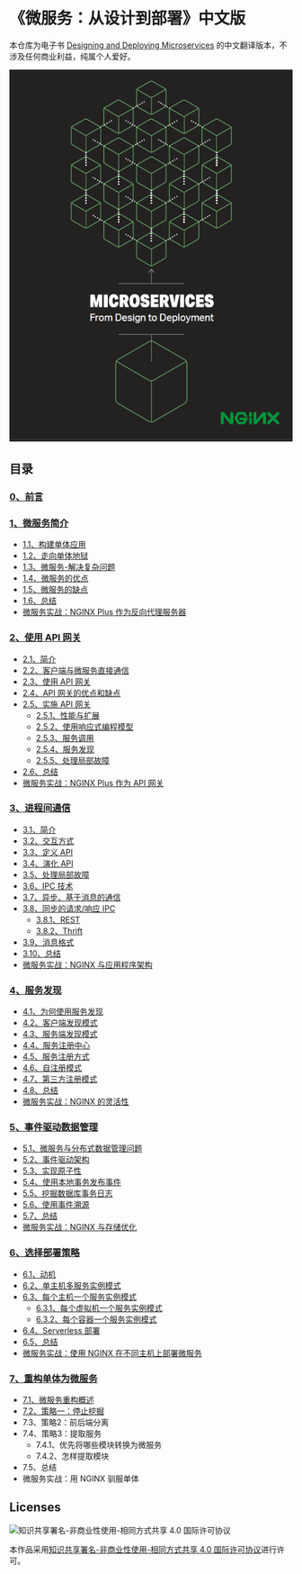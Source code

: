 # 《微服务：从设计到部署》中文版
本仓库为电子书 [Designing and Deploying Microservices](https://www.nginx.com/resources/library/designing-deploying-microservices/) 的中文翻译版本，不涉及任何商业利益，纯属个人爱好。

![Cover](resources/cover.png)

## 目录

### [0、前言](0-foreword.md)

### [1、微服务简介](1-introduction-to-microservices.md#1微服务简介)
- [1.1、构建单体应用](1-introduction-to-microservices.md#11构建单体应用)
- [1.2、走向单体地狱](1-introduction-to-microservices.md#12走向单体地狱)
- [1.3、微服务-解决复杂问题](1-introduction-to-microservices.md#13微服务-解决复杂问题)
- [1.4、微服务的优点](1-introduction-to-microservices.md#14微服务的优点)
- [1.5、微服务的缺点](1-introduction-to-microservices.md#15微服务的缺点)
- [1.6、总结](1-introduction-to-microservices.md#16总结)
- [微服务实战：NGINX Plus 作为反向代理服务器](1-introduction-to-microservices.md#微服务实战nginx-plus-作为反向代理服务器)

### [2、使用 API 网关](2-using-an-api-gateway.md)
- [2.1、简介](2-using-an-api-gateway.md#21简介)
- [2.2、客户端与微服务直接通信](2-using-an-api-gateway.md#22客户端与微服务直接通信)
- [2.3、使用 API 网关](2-using-an-api-gateway.md#23使用API网关)
- [2.4、API 网关的优点和缺点](2-using-an-api-gateway.md#24API网关的优点和缺点)
- [2.5、实施 API 网关](2-using-an-api-gateway.md#25实施API网关)
    - [2.5.1、性能与扩展](2-using-an-api-gateway.md#251性能与扩展)
    - [2.5.2、使用响应式编程模型](2-using-an-api-gateway.md#252使用响应式编程模型)
    - [2.5.3、服务调用](2-using-an-api-gateway.md#253服务调用)
    - [2.5.4、服务发现](2-using-an-api-gateway.md#254服务发现)
    - [2.5.5、处理局部故障](2-using-an-api-gateway.md#255处理局部故障)
- [2.6、总结](2-using-an-api-gateway.md#26总结)
- [微服务实战：NGINX Plus 作为 API 网关](2-using-an-api-gateway.md#微服务实战nginx-plus-作为-api-网关)

### [3、进程间通信](3-inter-process-communication.md)
- [3.1、简介](3-inter-process-communication.md#31简介)
- [3.2、交互方式](3-inter-process-communication.md#32交互方式)
- [3.3、定义 API](3-inter-process-communication.md#33定义api)
- [3.4、演化 API](3-inter-process-communication.md#34演化api)
- [3.5、处理局部故障](3-inter-process-communication.md#35处理局部故障)
- [3.6、IPC 技术](3-inter-process-communication.md#36ipc-技术)
- [3.7、异步、基于消息的通信](3-inter-process-communication.md#37异步基于消息的通信)
- [3.8、同步的请求/响应 IPC](3-inter-process-communication.md#38同步的请求响应ipc)
    - [3.8.1、REST](3-inter-process-communication.md#381rest)
    - [3.8.2、Thrift](3-inter-process-communication.md#382thrift)
- [3.9、消息格式](3-inter-process-communication.md#39消息格式)
- [3.10、总结](3-inter-process-communication.md#310总结)
- [微服务实战：NGINX 与应用程序架构](3-inter-process-communication.md#微服务实战nginx-与应用程序架构)

### [4、服务发现](4-service-discovery.md)
- [4.1、为何使用服务发现](4-service-discovery.md#41为何使用服务发现)
- [4.2、客户端发现模式](4-service-discovery.md#42客户端发现模式)
- [4.3、服务端发现模式](4-service-discovery.md#43服务端发现模式)
- [4.4、服务注册中心](4-service-discovery.md#44服务注册中心)
- [4.5、服务注册方式](4-service-discovery.md#45服务注册方式)
- [4.6、自注册模式](4-service-discovery.md#46自注册模式)
- [4.7、第三方注册模式](4-service-discovery.md#47第三方注册模式)
- [4.8、总结](4-service-discovery.md#48总结)
- [微服务实战：NGINX 的灵活性](4-service-discovery.md#微服务实战nginx-的灵活性)

### [5、事件驱动数据管理](5-event-driven-data-management-for-microservices.md)
- [5.1、微服务与分布式数据管理问题](5-event-driven-data-management-for-microservices.md#51微服务与分布式数据管理问题)
- [5.2、事件驱动架构](5-event-driven-data-management-for-microservices.md#52事件驱动架构)
- [5.3、实现原子性](5-event-driven-data-management-for-microservices.md#53实现原子性)
- [5.4、使用本地事务发布事件](5-event-driven-data-management-for-microservices.md#54使用本地事务发布事件)
- [5.5、挖掘数据库事务日志](5-event-driven-data-management-for-microservices.md#55挖掘数据库事务日志)
- [5.6、使用事件溯源](5-event-driven-data-management-for-microservices.md#56使用事件溯源)
- [5.7、总结](5-event-driven-data-management-for-microservices.md#57总结)
- [微服务实战：NGINX 与存储优化](5-event-driven-data-management-for-microservices.md#微服务实战nginx-与存储优化)

### [6、选择部署策略](6-choosing-deployment-strategy.md)
- [6.1、动机](6-choosing-deployment-strategy.md#61动机)
- [6.2、单主机多服务实例模式](6-choosing-deployment-strategy.md#62单主机多服务实例模式)
- [6.3、每个主机一个服务实例模式](6-choosing-deployment-strategy.md#63每个主机一个服务实例模式)
    - [6.3.1、每个虚拟机一个服务实例模式](6-choosing-deployment-strategy.md#631每个虚拟机一个服务实例模式)
    - [6.3.2、每个容器一个服务实例模式](6-choosing-deployment-strategy.md#632每个容器一个服务实例模式)
- [6.4、Serverless 部署](6-choosing-deployment-strategy.md#64serverless-部署)
- [6.5、总结](6-choosing-deployment-strategy.md#65总结)
- [微服务实战：使用 NGINX 在不同主机上部署微服务](6-choosing-deployment-strategy.md#微服务实战使用-nginx-在不同主机上部署微服务)

### [7、重构单体为微服务](7-refactoring-a-monolith-into-microservices.md)
- [7.1、微服务重构概述](7-refactoring-a-monolith-into-microservices.md#71微服务重构概述)
- [7.2、策略一：停止挖掘](7-refactoring-a-monolith-into-microservices.md#策略一停止挖掘)
- 7.3、策略2：前后端分离
- 7.4、策略3：提取服务
    - 7.4.1、优先将哪些模块转换为微服务
    - 7.4.2、怎样提取模块
- 7.5、总结
- 微服务实战：用 NGINX 驯服单体

## Licenses
![知识共享署名-非商业性使用-相同方式共享 4.0 国际许可协议](https://i.creativecommons.org/l/by-nc-sa/4.0/88x31.png)

本作品采用[知识共享署名-非商业性使用-相同方式共享 4.0 国际许可协议](http://creativecommons.org/licenses/by-nc-sa/4.0/)进行许可。
